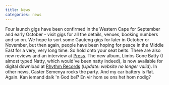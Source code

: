 ```yaml
---
title: News
categories: news
---
```


Four launch gigs have been confirmed in the Western Cape for September and early October - visit gigs for all the details, venues, booking numbers and so on. We hope to sort some Gauteng gigs for later in October or November, but then again, people have been hoping for peace in the Middle East for a very, very long time. So hold onto your seat belts. There are also new reviews and an interview at <a href="{% link _pages/press.md %}">Press</a>. The new album, Limbs Gone Batty (I almost typed Natty, which would've been natty indeed), is now available for digital download at [Rhythm Records](http://www.rhythmrecords.co.za/store/viewAlbum.asp?idAlbum=536) (_Update: website no longer valid_). In other news, Caster Semenya rocks the party. And my car battery is flat. Again. Kan iemand dalk 'n God bel? En vir hom se ons het hom nodig?
